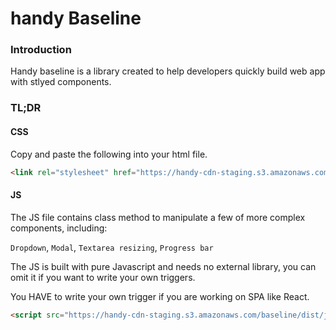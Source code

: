 # handy Baseline

### Introduction

Handy baseline is a library created to help developers quickly build web app with stlyed components.

### TL;DR

#### CSS

Copy and paste the following into your html file.

```html
<link rel="stylesheet" href="https://handy-cdn-staging.s3.amazonaws.com/baseline/dist/stylesheets/handyBaseline.css" />
```

#### JS

The JS file contains class method to manipulate a few of more complex components, including:

`Dropdown`, `Modal`, `Textarea resizing`, `Progress bar`

The JS is built with pure Javascript and needs no external library, you can omit it if you want to write your own triggers.

You HAVE to write your own trigger if you are working on SPA like React.

```html
<script src="https://handy-cdn-staging.s3.amazonaws.com/baseline/dist/javascripts/handyBaseline.min.js"></script>
```
